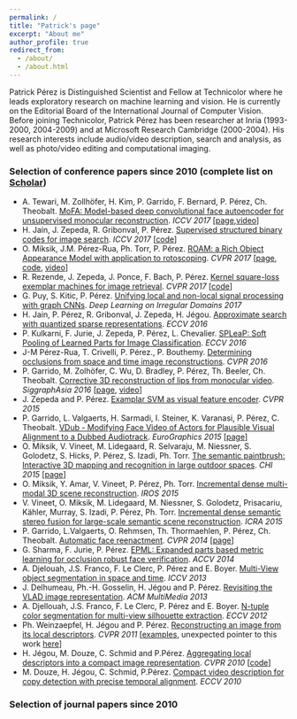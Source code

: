 ```yaml
---
permalink: /
title: "Patrick's page"
excerpt: "About me"
author_profile: true
redirect_from: 
  - /about/
  - /about.html
---
```


Patrick Pérez is Distinguished Scientist and Fellow at Technicolor where he leads exploratory research on machine learning and vision.  He is currently on the Editorial Board of the International Journal of Computer Vision. Before joining Technicolor, Patrick Pérez has been researcher at Inria (1993-2000, 2004-2009) and at Microsoft Research Cambridge (2000-2004). His research interests include audio/video description, search and analysis, as well as photo/video editing and computational imaging.

### Selection of conference papers since 2010 (complete list on [Scholar](https://scholar.google.fr/citations?user=8Cph5uQAAAAJ&hl=en))
* A. Tewari, M. Zollhöfer, H. Kim, P. Garrido, F. Bernard, P. Pérez, Ch. Theobalt. [MoFA: Model-based deep convolutional face autoencoder for unsupervised monocular reconstruction](http://gvv.mpi-inf.mpg.de/projects/MZ/Papers/arXiv2017_FA/paper.pdf). *ICCV 2017* [[page](http://gvv.mpi-inf.mpg.de/projects/MZ/Papers/arXiv2017_FA/page.html),[video](https://www.youtube.com/watch?v=uIMpHZYB8fI)]
* H. Jain, J. Zepeda, R. Gribonval, P. Pérez. [Supervised structured binary codes for image search](https://arxiv.org/abs/1708.02932). *ICCV 2017* [[code](https://github.com/technicolor-research/subic)]
* O. Miksik, J.M. Pérez-Rua, Ph. Torr, P. Pérez. [ROAM: a Rich Object Appearance Model with application to rotoscoping](http://openaccess.thecvf.com/content_cvpr_2017/papers/Miksik_ROAM_A_Rich_CVPR_2017_paper.pdf). *CVPR 2017* [[page](http://www.miksik.co.uk/projects/rotoscoping/roam.html), [code](https://github.com/omiksik/roam), [video](https://youtu.be/UvO7IacS9pQ)]
* R. Rezende, J. Zepeda, J. Ponce, F. Bach, P. Pérez. [Kernel square-loss exemplar machines for image retrieval](http://openaccess.thecvf.com/content_cvpr_2017/papers/Rezende_Kernel_Square-Loss_Exemplar_CVPR_2017_paper.pdf). *CVPR 2017* [[code](https://github.com/rafarez/SLEM)]
* G. Puy, S. Kitic, P. Pérez. [Unifying local and non-local signal processing with graph CNNs](https://arxiv.org/pdf/1702.07759.pdf). *Deep Learning on Irregular Domains 2017*
* H. Jain, P. Pérez, R. Gribonval, J. Zepeda, H. Jégou. [Approximate search with quantized sparse representations](https://arxiv.org/abs/1608.03308). *ECCV 2016*
* P. Kulkarni, F. Jurie, J. Zepeda, P. Pérez, L. Chevalier.  [SPLeaP: Soft Pooling of Learned Parts for Image Classification](https://hal.archives-ouvertes.fr/hal-01350562). *ECCV 2016*
* J-M Pérez-Rua, T. Crivelli, P. Pérez., P. Bouthemy. [Determining occlusions from space and time image reconstructions](https://hal.archives-ouvertes.fr/hal-01307703). *CVPR 2016*
* P. Garrido, M. Zolhöfer, C. Wu, D. Bradley, P. Pérez, Th. Beeler, Ch. Theobalt. [Corrective 3D reconstruction of lips from monocular video](http://gvv.mpi-inf.mpg.de/files/SA2016/MonLipReconstruction-Low.pdf). *SiggraphAsia 2016* [[page](http://gvv.mpi-inf.mpg.de/projects/MonLipReconstruction/index.html), [video](https://youtu.be/N5bFhtlgRCc)]
* J. Zepeda and P. Pérez. [Examplar SVM as visual feature encoder](http://www.cv-foundation.org/openaccess/content_cvpr_2015/papers/Zepeda_Exemplar_SVMs_as_2015_CVPR_paper.pdf). *CVPR 2015*
* P. Garrido, L. Valgaerts, H. Sarmadi, I. Steiner, K. Varanasi, P. Pérez, C. Theobalt. [VDub - Modifying Face Video of Actors for Plausible Visual Alignment to a Dubbed Audiotrack](http://gvv.mpi-inf.mpg.de/files/EuroGraphics2015/dubbing_high.pdf). *EuroGraphics 2015* [[page](http://gvv.mpi-inf.mpg.de/projects/VisualDubbing/index.html)]
* O. Miksik, V. Vineet, M. Lidegaard, R. Selvaraju, M. Niessner, S. Golodetz, S. Hicks, P. Pérez, S. Izadi, Ph. Torr. [The semantic paintbrush: Interactive 3D mapping and recognition in large outdoor spaces](http://www.miksik.co.uk/papers/miksik2015chi.pdf). *CHI 2015* [[page](http://www.miksik.co.uk/projects/visually_impaired/glasses_for_visually_impaired.html)]
* O. Miksik, Y. Amar, V. Vineet, P. Pérez, Ph. Torr. [Incremental dense multi-modal 3D scene reconstruction](http://amar.io/data/papers/ondra2015iros.pdf). *IROS 2015*
* V. Vineet, O. Miksik, M. Lidegaard, M. Niessner, S. Golodetz, Prisacariu, Kähler, Murray, S. Izadi, P. Pérez, Ph. Torr. [Incremental dense semantic stereo fusion for large-scale semantic scene reconstruction](http://www.miksik.co.uk/papers/vineet2015icra.pdf). *ICRA 2015*
* P. Garrido, L.Valgaerts, O. Rehmsen, Th. Thormaehlen, P. Pérez, Ch. Theobalt. [Automatic face reenactment](http://gvv.mpi-inf.mpg.de/projects/FaceReenactment/files/FaceReenactment.pdf). *CVPR 2014* [[page](http://gvv.mpi-inf.mpg.de/projects/FaceReenactment/)]
* G. Sharma, F. Jurie, P. Pérez. [EPML: Expanded parts based metric learning for occlusion robust face verification](http://grvsharma.com/hpresources/sharma_epml_accv14.pdf). *ACCV 2014*
* A. Djelouah, J.S. Franco, F. Le Clerc, P. Pérez and E. Boyer. [Multi-View object segmentation in space and time](http://www.cv-foundation.org/openaccess/content_iccv_2013/papers/Djelouah_Multi-view_Object_Segmentation_2013_ICCV_paper.pdf). *ICCV 2013*
* J. Delhumeau, Ph.-H. Gosselin, H. Jégou and P. Pérez. [Revisiting the VLAD image representation](http://hal.inria.fr/docs/00/84/06/53/PDF/nextvlad.pdf). *ACM MultiMedia 2013*
* A. Djellouah, J.S. Franco, F. Le Clerc, P. Pérez and E. Boyer. [N-tuple color segmentation for multi-view silhouette extraction](http://hal.inria.fr/docs/00/73/57/18/PDF/Final_N-tuple_Multi-View_Silhouette_Extraction-1.pdf). *ECCV 2012*
* Ph. Weinzaepfel, H. Jégou and P. Pérez. [Reconstructing an image from its local descriptors](http://hal.archives-ouvertes.fr/docs/00/56/71/94/PDF/weinzaepfel_cvpr11.pdf). *CVPR 2011* [[examples](http://www.irisa.fr/texmex/people/jegou/projects/reconstructing/index.html), unexpected pointer to this work [here](http://nuit-blanche.blogspot.com/2011/10/dreaming-reconstructions.html)]
* H. Jégou, M. Douze, C. Schmid and P.Pérez. [Aggregating local descriptors into a compact image representation](http://lear.inrialpes.fr/pubs/2010/JDSP10/jegou_compactimagerepresentation.pdf). *CVPR 2010* [[code](http://lear.inrialpes.fr/src/inria_fisher/)]
* M. Douze, H. Jégou, C. Schmid, P.Pérez. [Compact video description for copy detection with precise temporal alignment](http://lear.inrialpes.fr/pubs/2010/DJSP10/douze_eccv10.pdf). *ECCV 2010*

### Selection of journal papers since 2010  












 

